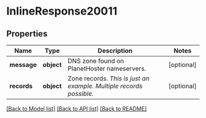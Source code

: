 # InlineResponse20011

## Properties
Name | Type | Description | Notes
------------ | ------------- | ------------- | -------------
**message** | **object** | DNS zone found on PlanetHoster nameservers. | [optional] 
**records** | **object** | Zone records.   *This is just an example. Multiple records possible.*  | [optional] 

[[Back to Model list]](../README.md#documentation-for-models) [[Back to API list]](../README.md#documentation-for-api-endpoints) [[Back to README]](../README.md)

